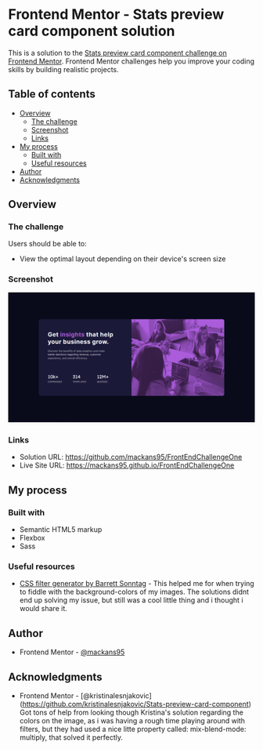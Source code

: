 # Frontend Mentor - Stats preview card component solution

This is a solution to the [Stats preview card component challenge on Frontend Mentor](https://www.frontendmentor.io/challenges/stats-preview-card-component-8JqbgoU62). Frontend Mentor challenges help you improve your coding skills by building realistic projects.

## Table of contents

- [Overview](#overview)
  - [The challenge](#the-challenge)
  - [Screenshot](#screenshot)
  - [Links](#links)
- [My process](#my-process)
  - [Built with](#built-with)
  - [Useful resources](#useful-resources)
- [Author](#author)
- [Acknowledgments](#acknowledgments)

## Overview

### The challenge

Users should be able to:

- View the optimal layout depending on their device's screen size

### Screenshot

![Screenshot of project](/images/FrontEndChallengeNumberOneScreenshot.png)

### Links

- Solution URL: https://github.com/mackans95/FrontEndChallengeOne
- Live Site URL: https://mackans95.github.io/FrontEndChallengeOne

## My process

### Built with

- Semantic HTML5 markup
- Flexbox
- Sass

### Useful resources

- [CSS filter generator by Barrett Sonntag](https://codepen.io/sosuke/pen/Pjoqqp) - This helped me for when trying to fiddle with the background-colors of my images.
  The solutions didnt end up solving my issue, but still was a cool little thing and i thought i would share it.

## Author

- Frontend Mentor - [@mackans95](https://www.frontendmentor.io/profile/yourusername)

## Acknowledgments

- Frontend Mentor - [@kristinalesnjakovic] (https://github.com/kristinalesnjakovic/Stats-preview-card-component)
  Got tons of help from looking though Kristina's solution regarding the colors on the image, as i was having a rough time
  playing around with filters, but they had used a nice litte property called: mix-blend-mode: multiply, that solved it perfectly.
